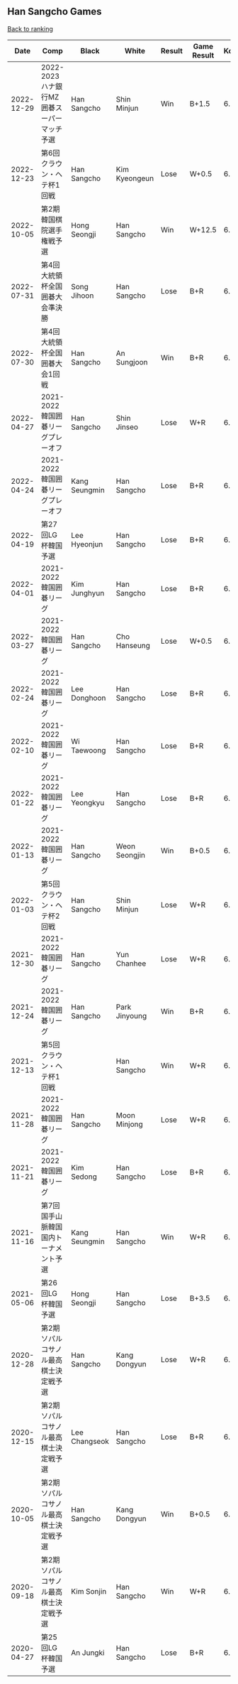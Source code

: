 ## Han Sangcho Games

[Back to ranking](../../index.md)




| **Date** | **Comp** | **Black** | **White** | **Result** | **Game Result** | **Komi** | **Rating** | **Diff** | 
| --- | --- | --- | --- | --- | --- | --- | --- | --- |
| 2022-12-29 | 2022-2023ハナ銀行MZ囲碁スーパーマッチ予選 | Han Sangcho | Shin Minjun | Win | B+1.5 | 6.5 | 3070 | 40 | 
| 2022-12-23 | 第6回クラウン・ヘテ杯1回戦 | Han Sangcho | Kim Kyeongeun | Lose | W+0.5 | 6.5 | 3030 | -64 | 
| 2022-10-05 | 第2期韓国棋院選手権戦予選 | Hong Seongji | Han Sangcho | Win | W+12.5 | 6.5 | 3094 | 35 | 
| 2022-07-31 | 第4回大統領杯全国囲碁大会準決勝 | Song Jihoon | Han Sangcho | Lose | B+R | 6.5 | 3059 | -21 | 
| 2022-07-30 | 第4回大統領杯全国囲碁大会1回戦 | Han Sangcho | An Sungjoon | Win | B+R | 6.5 | 3080 | 86 | 
| 2022-04-27 | 2021-2022韓国囲碁リーグプレーオフ | Han Sangcho | Shin Jinseo | Lose | W+R | 6.5 | 2994 | 5 | 
| 2022-04-24 | 2021-2022韓国囲碁リーグプレーオフ | Kang Seungmin | Han Sangcho | Lose | B+R | 6.5 | 2989 | -12 | 
| 2022-04-19 | 第27回LG杯韓国予選 | Lee Hyeonjun | Han Sangcho | Lose | B+R | 6.5 | 3001 | -53 | 
| 2022-04-01 | 2021-2022韓国囲碁リーグ | Kim Junghyun | Han Sangcho | Lose | B+R | 6.5 | 3054 | -32 | 
| 2022-03-27 | 2021-2022韓国囲碁リーグ | Han Sangcho | Cho Hanseung | Lose | W+0.5 | 6.5 | 3086 | 2 | 
| 2022-02-24 | 2021-2022韓国囲碁リーグ | Lee Donghoon | Han Sangcho | Lose | B+R | 6.5 | 3084 | -29 | 
| 2022-02-10 | 2021-2022韓国囲碁リーグ | Wi Taewoong | Han Sangcho | Lose | B+R | 6.5 | 3113 | 2 | 
| 2022-01-22 | 2021-2022韓国囲碁リーグ | Lee Yeongkyu | Han Sangcho | Lose | B+R | 6.5 | 3111 | 86 | 
| 2022-01-13 | 2021-2022韓国囲碁リーグ | Han Sangcho | Weon Seongjin | Win | B+0.5 | 6.5 | 3025 | -2 | 
| 2022-01-03 | 第5回クラウン・ヘテ杯2回戦 | Han Sangcho | Shin Minjun | Lose | W+R | 6.5 | 3027 | -10 | 
| 2021-12-30 | 2021-2022韓国囲碁リーグ | Han Sangcho | Yun Chanhee | Lose | W+R | 6.5 | 3037 | 144 | 
| 2021-12-24 | 2021-2022韓国囲碁リーグ | Han Sangcho | Park Jinyoung | Win | B+R | 6.5 | 2893 | -11 | 
| 2021-12-13 | 第5回クラウン・ヘテ杯1回戦 |  | Han Sangcho | Win | W+R | 6.5 | 2904 | 4 | 
| 2021-11-28 | 2021-2022韓国囲碁リーグ | Han Sangcho | Moon Minjong | Lose | W+R | 6.5 | 2900 | -51 | 
| 2021-11-21 | 2021-2022韓国囲碁リーグ | Kim Sedong | Han Sangcho | Lose | B+R | 6.5 | 2951 | -5 | 
| 2021-11-16 | 第7回国手山脈韓国国内トーナメント予選 | Kang Seungmin | Han Sangcho | Win | W+R | 6.5 | 2956 | -201 | 
| 2021-05-06 | 第26回LG杯韓国予選 | Hong Seongji | Han Sangcho | Lose | B+3.5 | 6.5 | 3157 | -69 | 
| 2020-12-28 | 第2期ソパルコサノル最高棋士決定戦予選 | Han Sangcho | Kang Dongyun | Lose | W+R | 6.5 | 3226 | 19 | 
| 2020-12-15 | 第2期ソパルコサノル最高棋士決定戦予選 | Lee Changseok | Han Sangcho | Lose | B+R | 6.5 | 3207 | -100 | 
| 2020-10-05 | 第2期ソパルコサノル最高棋士決定戦予選 | Han Sangcho | Kang Dongyun | Win | B+0.5 | 6.5 | 3307 | 177 | 
| 2020-09-18 | 第2期ソパルコサノル最高棋士決定戦予選 | Kim Sonjin | Han Sangcho | Win | W+R | 6.5 | 3130 | 64 | 
| 2020-04-27 | 第25回LG杯韓国予選 | An Jungki | Han Sangcho | Lose | B+R | 6.5 | 3066 | missing |




